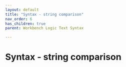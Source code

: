 ```yaml
---
layout: default
title: "Syntax - string comparison"
nav_order: 6
has_children: true
parent: Workbench Logic Text Syntax

---
```

# Syntax - string comparison
  
